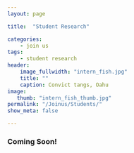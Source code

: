 ```yaml
---
layout: page

title:  "Student Research"

categories:
    - join us
tags:
    - student research
header:
    image_fullwidth: "intern_fish.jpg"
    title: ""
    caption: Convict tangs, Oahu    
image:
   thumb: "intern_fish_thumb.jpg"
permalink: "/Joinus/Students/"
show_meta: false

---
```


<h3>Coming Soon!</h3>
<br>


<!--Internships in our unit are part of <a href='http://naturalsciences.org/support/internships'> N.C. Museum of Natural Sciences Internship program</a> and designed to bridge the gap between college classroom experiences and professional work settings for a variety of careers in the biological sciences. We view interships as a way to provide training in new skills while facilitating the growth of collaborative networks and experience working with our research team and collaborators from around the world. 
<br>
 
<h3>Internship Requirements</h3>
<br>	
Internship requirements are standardized across the museum and state that candidates seeking college credit must be currently enrolled in an undergraduate program and classified as at least a Sophomore with a gpa of at least 3.0, or be enrolled in a graduate program. A Credit internship requires 135 hours for 3 credits and approval from an academic advisor or class professor. Non-credit/experience internships require 120 hours and do not need a signature.
<br>-->
<!--<h3>APPLICATION DEADLINES</h3>
<br>

* July 1: Fall Semester (16 weeks)
* November 1: Spring Semester (16 weeks)
* March 1: Summer semester (12 weeks) 

<br>-->
<!--<br><a href=''></a> -->
<br>
<br>
<br>

